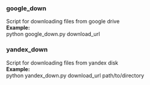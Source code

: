 <h3>google_down</h3>
Script for downloading files from google drive<br>
<b>Example:</b><br>
python google_down.py download_url 

<br>

<h3>yandex_down</h3>
Script for downloading files from yandex disk<br>
<b>Example:</b><br>
python yandex_down.py download_url path/to/directory

